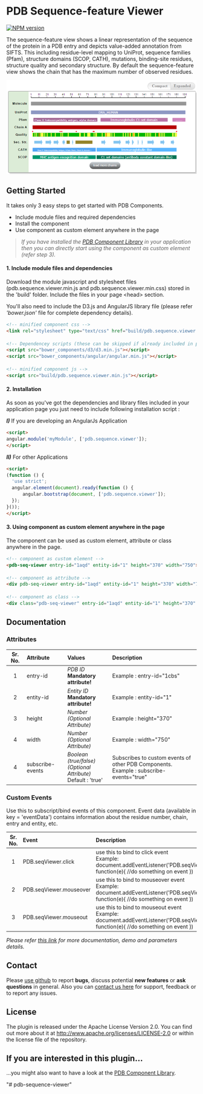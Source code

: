 # PDB Sequence-feature Viewer

[![NPM version](http://img.shields.io/npm/v/pdb-sequence-viewer.svg)](https://www.npmjs.org/package/pdb-sequence-viewer) 

The sequence-feature view shows a linear representation of the sequence of the protein in a PDB entry and depicts value-added annotation from SIFTS. This including residue-level mapping to UniProt, sequence families (Pfam), structure domains (SCOP, CATH), mutations, binding-site residues, structure quality and secondary structure. By default the sequence-feature view shows the chain that has the maximum number of observed residues.

![PDB Sequence-feature Viewer](/assets/pdb-sequence-viewer.png)

## Getting Started
It takes only 3 easy steps to get started with PDB Components.

* Include module files and required dependencies
* Install the component
* Use component as custom element anywhere in the page

>*If you have installed the <a href="http://www.ebi.ac.uk/pdbe/pdb-component-library" target="_blank">PDB Component Library</a> in your application then you can directly start using the component as custom element (refer step 3).*

#### **1.** Include module files and dependencies
Download the module javascript and stylesheet files (pdb.sequence.viewer.min.js and pdb.sequence.viewer.min.css) stored in the 'build' folder. Include the files in your page &lt;head&gt; section.

You'll also need to include the D3.js and AngularJS library file (please refer *'bower.json'* file for complete dependency details).
```html
<!-- minified component css -->
<link rel="stylesheet" type="text/css" href="build/pdb.sequence.viewer.min.css">

<!-- Dependencey scripts (these can be skipped if already included in page) -->
<script src="bower_components/d3/d3.min.js"></script>
<script src="bower_components/angular/angular.min.js"></script>

<!-- minified component js -->
<script src="build/pdb.sequence.viewer.min.js"></script>
```

#### **2.** Installation
As soon as you've got the dependencies and library files included in your application page you just need to include following installation script :

***I)*** If you are developing an AngularJs Application

```html
<script>
angular.module('myModule', ['pdb.sequence.viewer']);
</script>
```

***II)*** For other Applications

```html
<script>
(function () {
  'use strict';
  angular.element(document).ready(function () {
      angular.bootstrap(document, ['pdb.sequence.viewer']);
  });
}());
</script>
```

#### **3.** Using component as custom element anywhere in the page

The component can be used as custom element, attribute or class anywhere in the page.

```html
<!-- component as custom element -->
<pdb-seq-viewer entry-id="1aqd" entity-id="1" height="370" width="750"></pdb-seq-viewer>

<!-- component as attribute -->
<div pdb-seq-viewer entry-id="1aqd" entity-id="1" height="370" width="750"></div>

<!-- component as class -->
<div class="pdb-seq-viewer" entry-id="1aqd" entity-id="1" height="370" width="750"></div>

```
## Documentation

### Attributes
| Sr. No.        | Attribute           | Values  | Description |
|:-------------:|:-------------|:-----|:-----|
| 1      | entry-id | _PDB ID_ <br>**Mandatory attribute!**  | Example : entry-id="1cbs" |
| 2      | entity-id | _Entity ID_ <br>**Mandatory attribute!** |Example : entity-id="1"  |
| 3      | height | _Number_ <br>*(Optional Attribute)* |Example : height="370"  |
| 4      | width | _Number_ <br>*(Optional Attribute)* |Example : width="750"  |
| 4      | subscribe-events | _Boolean (true/false)_ <br>*(Optional Attribute)*<br>Default : 'true' |Subscribes to custom events of other PDB Components.<br>Example : subscribe-events="true"  |

### Custom Events
Use this to subscript/bind events of this component. Event data (available in key = 'eventData') contains information about the residue number, chain, entry and entity, etc.

| Sr. No.        | Event | Description |
|:-------------:|:-------------|:-----|
| 1 | PDB.seqViewer.click | use this to bind to click event<br> Example:<br> document.addEventListener('PDB.seqViewer.click', function(e){ /\/do something on event }) |
| 2 | PDB.seqViewer.mouseover | use this to bind to mouseover event<br> Example:<br> document.addEventListener('PDB.seqViewer.mouseover', function(e){ /\/do something on event }) |
| 3 | PDB.seqViewer.mouseout | use this to bind to mouseout event<br> Example:<br> document.addEventListener('PDB.seqViewer.mouseout', function(e){ /\/do something on event }) |

*Please refer <a href="http://www.ebi.ac.uk/pdbe/pdb-component-library/doc.html#a_sequenceFeatureView" target="_blank">this link</a> for more documentation, demo and parameters details.*

## Contact
Please <a href="https://github.com/mandarsd/pdb-sequence-viewer">use github</a> to report **bugs**, discuss potential **new features** or **ask questions** in general. Also you can <a href="http://www.ebi.ac.uk/pdbe/about/contact" target="_blank">contact us here</a> for support, feedback or to report any issues.

## License
The plugin is released under the Apache License Version 2.0. You can find out more about it at http://www.apache.org/licenses/LICENSE-2.0 or within the license file of the repository.

## If you are interested in this plugin...
...you might also want to have a look at the <a href="http://www.ebi.ac.uk/pdbe/pdb-component-library" target="_blank">PDB Component Library</a>.


"# pdb-sequence-viewer" 
